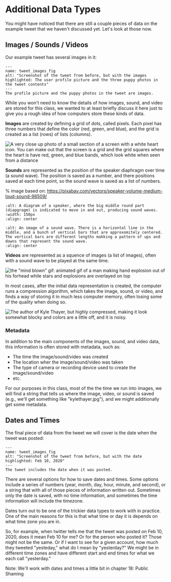 # Additional Data Types
You might have noticed that there are still a couple pieces of data on the example tweet that we haven't discussed yet. Let's look at those now.


## Images / Sounds / Videos

Our example tweet has several images in it:
```{figure} dog_tweet_with_images.png
---
name: tweet_images_fig
alt: "Screenshot of the tweet from before, but with the images highlighted: The user profile picture and the three puppy photos in the tweet contents"
---
The profile picture and the puppy photos in the tweet are images.
```

While you won't need to know the details of how images, sound, and video are stored for this class, we wanted to at least briefly discuss it here just to give you a rough idea of how computers store these kinds of data.

__Images__ are created by defining a grid of dots, called pixels. Each pixel has three numbers that define the color (red, green, and blue), and the grid is created as a list (rows) of lists (columns).

![A very close up photo of a small section of a screen with a white heart icon. You can make out that the screen is a grid and the grid squares where the heart is have red, green, and blue bands, which look white when seen from a distance](pixel_heart.jpg)

__Sounds__ are represented as the position of the speaker diaphragm over time (a sound wave). The position is saved as a number, and there positions saved at each time point, so the sound wave is saved as a list of numbers.


% image based on: https://pixabay.com/vectors/speaker-volume-medium-loud-sound-98509/
```{image} speaker.png
:alt: A diagram of a speaker, where the big middle round part (diapgragm) is indicated to move in and out, producing sound waves.
:width: 150px
:align: center
```

```{image} sound_wave_this.png
:alt: An image of a sound wave. There is a horizontal line in the middle, and a bunch of vertical bars that are approxomitely centered. The vertical bars are different lengths makking a pattern of ups and downs that represent the sound wave.
:align: center
```


__Videos__ are represented as a squence of images (a list of images), often with a sound wave to be played at the same time.

![the "mind blown" gif: animated gif of a man making hand explosion out of his forhead while stars and explosions are overlayed on top](mind_blown.gif)

In most cases, after the initial data representation is created, the computer runs a compression algorithm, which takes the image, sound, or video, and finds a way of storing it in much less computer memory, often losing some of the quality when doing so.

![The author of Kyle Thayer, but highly compressed, making it look somewhat blocky and colors are a little off, and it is noisy.](kylethayer_compressed.jpg)

### Metadata
In addition to the main components of the images, sound, and video data, this information is often stored with metadata, such as:
- The time the image/sound/video was created
- The location wher the image/sound/video was taken
- The type of camera or recording device used to create the image/sound/video
- etc.

For our purposes in this class, most of the the time we run into images, we will find a string that tells us where the image, video, or sound is saved (e.g., we'll get something like "kylethayer.jpg"), and we might additionally get some metadata.

## Dates and Times
The final piece of data from the tweet we will cover is the date when the tweet was posted:

```{figure} dog_tweet_with_date.png
---
name: tweet_images_fig
alt: "Screenshot of the tweet from before, but with the date highlighted: Feb 10, 2020"
---
The tweet includes the date when it was posted.
```
There are several options for how to save dates and times. Some options include a series of numbers (year, month, day, hour, minute, and second), or a string that with all of those pieces of information written out. Sometimes only the date is saved, with no time information, and sometimes the time information will include the timezone.

Dates turn out to be one of the trickier data types to work with in practice. One of the main reasons for this is that what time or day it is depends on what time zone you are in.

So, for example, when twitter tells me that the tweet was posted on Feb 10, 2020, does it mean Feb 10 for me? Or for the person who posted it? Those might not be the same. Or if I want to see for a given account, how much they tweeted "yesteday," what do I mean by "yesterday?" We might be in different time zones and have different start and end times for what we each call "yesterday."

Note: We'll work with dates and times a little bit in chapter 18: Public Shaming
